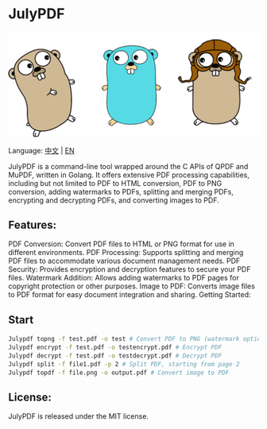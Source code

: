 # JulyPDF

![Golang](https://github.com/wingjson/julypdf/blob/main/logo.jpg?raw=true)

Language: [中文](README_zh.md) | [EN](README.md)

JulyPDF is a command-line tool wrapped around the C APIs of QPDF and MuPDF, written in Golang. It offers extensive PDF processing capabilities, including but not limited to PDF to HTML conversion, PDF to PNG conversion, adding watermarks to PDFs, splitting and merging PDFs, encrypting and decrypting PDFs, and converting images to PDF.

## Features:

PDF Conversion: Convert PDF files to HTML or PNG format for use in different environments.
PDF Processing: Supports splitting and merging PDF files to accommodate various document management needs.
PDF Security: Provides encryption and decryption features to secure your PDF files.
Watermark Addition: Allows adding watermarks to PDF pages for copyright protection or other purposes.
Image to PDF: Converts image files to PDF format for easy document integration and sharing.
Getting Started:

## Start

```bash
Julypdf topng -f test.pdf -o test # Convert PDF to PNG (watermark optional -w watermarkertext)
Julypdf encrypt -f test.pdf -o testencrypt.pdf # Encrypt PDF
Julypdf decrypt -f test.pdf -o testdecrypt.pdf # Decrypt PDF
Julypdf split -f file1.pdf -p 2 # Split PDF, starting from page 2
Julypdf topdf -f file.png -o output.pdf # Convert image to PDF
```

## License:

JulyPDF is released under the MIT license.
